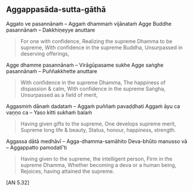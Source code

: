## Aggappasāda-sutta-gāthā<a id="aggappasada-sutta-gatha"></a>

Aggato ve pasannānaṁ – Aggaṁ dhammaṁ vijānataṁ
Agge Buddhe pasannānaṁ – Dakkhiṇeyye anuttare

<div class="english">

> For one with confidence,
> Realizing the supreme Dhamma to be supreme,
> With confidence in the supreme Buddha,
> Unsurpassed in deserving offerings,

</div>

Agge dhamme pasannānaṁ – Virāgūpasame sukhe
Agge saṅghe pasannānaṁ – Puññakkhette anuttare

<div class="english">

> With confidence in the supreme Dhamma,
> The happiness of dispassion & calm,
> With confidence in the supreme Saṅgha,
> Unsurpassed as a field of merit,

</div>

Aggasmiṁ dānaṁ dadataṁ – Aggaṁ puññaṁ pavaḍḍhati
Aggaṁ āyu ca vaṇṇo ca – Yaso kitti sukhaṁ balaṁ

<div class="english">

> Having given gifts to the supreme,
> One develops supreme merit,
> Supreme long life & beauty,
> Status, honour, happiness, strength.

</div>

Aggassa dātā medhāvī – Agga-dhamma-samāhito
Deva-bhūto manusso vā – Aggappatto pamodatī'ti

<div class="english">

> Having given to the supreme, the intelligent person,
> Firm in the supreme Dhamma,
> Whether becoming a deva or a human being,
> Rejoices, having attained the supreme.

</div>

[AN 5.32]
